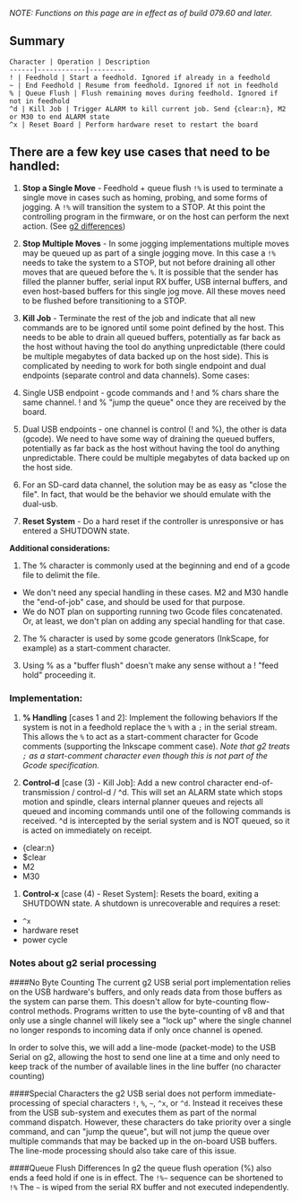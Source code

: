 _NOTE: Functions on this page are in effect as of build 079.60 and later._

## Summary
	Character | Operation | Description
	------|------------|---------
	! | Feedhold | Start a feedhold. Ignored if already in a feedhold
	~ | End Feedhold | Resume from feedhold. Ignored if not in feedhold
	% | Queue Flush | Flush remaining moves during feedhold. Ignored if not in feedhold
	^d | Kill Job | Trigger ALARM to kill current job. Send {clear:n}, M2 or M30 to end ALARM state
	^x | Reset Board | Perform hardware reset to restart the board

## There are a few key use cases that need to be handled:

1. **Stop a Single Move** - Feedhold + queue flush `!%` is used to terminate a single move in cases such as homing, probing, and some forms of jogging. A `!%` will transition the system to a STOP. At this point the controlling program in the firmware, or on the host can perform the next action. (See [g2 differences](Job-Exception-Handling#queue-flush-differences))

1. **Stop Multiple Moves** - In some jogging implementations multiple moves may be queued up as part of a single jogging move. In this case a `!%` needs to take the system to a STOP, but not before draining all other moves that are queued before the `%`. It is possible that the sender has filled the planner buffer, serial input RX buffer, USB internal buffers, and even host-based buffers for this single jog move. All these moves need to be flushed before transitioning to a STOP.

1. **Kill Job** - Terminate the rest of the job and indicate that all new commands are to be ignored until some point defined by the host. This needs to be able to drain all queued buffers, potentially as far back as the host without having the tool do anything unpredictable (there could be multiple megabytes of data backed up on the host side). This is complicated by needing to work for both single endpoint and dual endpoints (separate control and data channels). Some cases:
  1. Single USB endpoint - gcode commands and ! and % chars share the same channel. ! and % "jump the queue" once they are received by the board.
  1. Dual USB endpoints - one channel is control (! and %), the other is data (gcode). We need to have some way of draining the queued buffers, potentially as far back as the host without having the tool do anything unpredictable. There could be multiple megabytes of data backed up on the host side.
  1. For an SD-card data channel, the solution may be as easy as "close the file". In fact, that would be the behavior we should emulate with the dual-usb.

1. **Reset System** - Do a hard reset if the controller is unresponsive or has entered a SHUTDOWN state.

**Additional considerations:**

1. The % character is commonly used at the beginning and end of a gcode file to delimit the file.

  * We don't need any special handling in these cases. M2 and M30 handle the "end-of-job" case, and should be used for that purpose.
  * We do NOT plan on supporting running two Gcode files concatenated. Or, at least, we don't plan on adding any special handling for that case.


2. The % character is used by some gcode generators (InkScape, for example) as a start-comment character.

3. Using % as a "buffer flush" doesn't make any sense without a ! "feed hold" proceeding it.

### Implementation:

1. **% Handling** [cases 1 and 2]: Implement the following behaviors
If the system is not in a feedhold replace the `%` with a `;` in the serial stream. This allows the `%` to act as a start-comment character for Gcode comments (supporting the Inkscape comment case). _Note that g2 treats `;` as a start-comment character even though this is not part of the Gcode specification._

1. **Control-d** [case (3) - Kill Job]: Add a new control character end-of-transmission / control-d / ^d. This will set an ALARM state which stops motion and spindle, clears internal planner queues and rejects all queued and incoming commands until one of the following commands is received. ^d is intercepted by the serial system and is NOT queued, so it is acted on immediately on receipt.
  * {clear:n}
  * $clear
  * M2
  * M30

1. **Control-x** [case (4) - Reset System]: Resets the board, exiting a SHUTDOWN state. A shutdown is unrecoverable and requires a reset:
  * `^x`
  * hardware reset
  * power cycle


### Notes about g2 serial processing
####No Byte Counting
The current g2 USB serial port implementation relies on the USB hardware's buffers, and only reads data from those buffers as the system can parse them. This doesn't allow for byte-counting flow-control methods. Programs written to use the byte-counting of v8 and that only use a single channel will likely see a "lock up" where the single channel no longer responds to incoming data if only once channel is opened.

In order to solve this, we will add a line-mode (packet-mode) to the USB Serial on g2, allowing the host to send one line at a time and only need to keep track of the number of available lines in the line buffer (no character counting)

####Special Characters
the g2 USB serial does not perform immediate-processing of special characters `!`, `%`, `~`, `^x`, or `^d`. Instead it receives these from the USB sub-system and executes them as part of the normal command dispatch. However, these characters do take priority over a single command, and can "jump the queue", but will not jump the queue over multiple commands that may be backed up in the on-board USB buffers. The line-mode processing should also take care of this issue. 

####Queue Flush Differences
In g2 the queue flush operation (%) also ends a feed hold if one is in effect. The `!%~` sequence can be shortened to `!%` The `~` is wiped from the serial RX buffer and not executed independently.